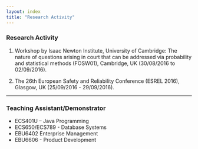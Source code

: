 ```yaml
---
layout: index
title: "Research Activity"
---
```

<h3>Research Activity</h3>

1. Workshop by Isaac Newton Institute, University of Cambridge:
The nature of questions arising in court that can be addressed via probability and statistical methods (FOSW01), Cambridge, UK (30/08/2016 to 02/09/2016).

2. The 26th European Safety and Reliability Conference (ESREL 2016), Glasgow, UK (25/09/2016 - 29/09/2016).


<hr>
<h3>Teaching Assistant/Demonstrator</h3>
<ul>
<li>	
ECS401U – Java Programming</li>
<li>ECS650/ECS789 - Database Systems</li>
<li>EBU6402 Enterprise Management</li>
<li>EBU6606 - Product Development</li>
</ul>
